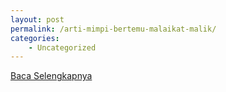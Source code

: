```yaml
---
layout: post
permalink: /arti-mimpi-bertemu-malaikat-malik/
categories:
    - Uncategorized
---
```


[Baca Selengkapnya](/07)